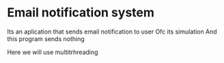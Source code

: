 # Email notification system

Its an aplication that sends email notification to user
Ofc its simulation 
And this program sends nothing

Here we will use multitrhreading 